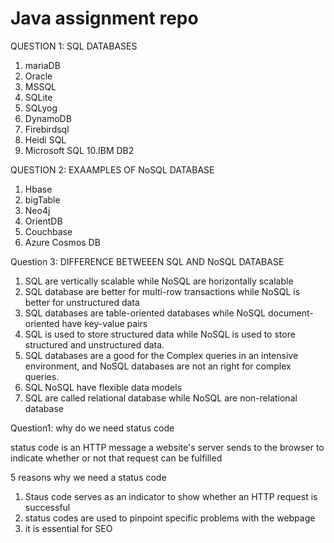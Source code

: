 # Java assignment repo
QUESTION 1: SQL DATABASES
1. mariaDB
2. Oracle
3. MSSQL
4. SQLite
5. SQLyog
6. DynamoDB
7. Firebirdsql
8. Heidi SQL
9. Microsoft SQL
10.IBM DB2

QUESTION 2: EXAAMPLES OF NoSQL DATABASE

1. Hbase
2. bigTable
3. Neo4j
4. OrientDB
5. Couchbase
6. Azure Cosmos DB

Question 3: DIFFERENCE BETWEEEN SQL AND NoSQL DATABASE

1. SQL are vertically scalable while NoSQL are horizontally scalable
2. SQL database are better for multi-row transactions while NoSQL is better for unstructured data
3. SQL databases are table-oriented databases while NoSQL document-oriented have key-value pairs
4. SQL is used to store structured data while NoSQL is used to store structured and unstructured data.
5. SQL databases are a good for the Complex queries in an intensive environment, and NoSQL databases are not an right for complex queries.
6. SQL  NoSQL have flexible data models
7. SQL are called relational database while NoSQL are non-relational database


<!-- STATUS CODE -->

Question1: why do we need status code

status code is an HTTP message a website's server sends to the browser to indicate whether or not that request can be fulfilled

5 reasons why we need a status code

1. Staus code serves as an indicator to show whether an HTTP request is successful
2. status codes are used to pinpoint specific problems with the webpage
3. it is essential for SEO